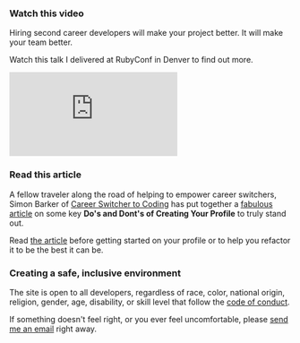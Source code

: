 ### Watch this video

Hiring second career developers will make your project better. It will make your team better.

Watch this talk I delivered at RubyConf in Denver to find out more.

<div class="aspect-w-16 aspect-h-9">
  <iframe src="https://www.youtube.com/embed/_YhBMu43Lm4" frameborder="0" allow="accelerometer; autoplay; clipboard-write; encrypted-media; gyroscope; picture-in-picture" allowfullscreen></iframe>
</div>

### Read this article

A fellow traveler along the road of helping to empower career switchers, Simon Barker of [Career Switcher to Coding](https://careerswitchtocoding.com/?utm_source=tips_article&utm_medium=referral&utm_campaign=hirethepivot) has put together a [fabulous article](/tips) on some key **Do's and Dont's of Creating Your Profile** to truly stand out.

Read [the article](/tips) before getting started on your profile or to help you refactor it to be the best it can be.

### Creating a safe, inclusive environment

The site is open to all developers, regardless of race, color, national origin, religion, gender, age, disability, or skill level that follow the [code of conduct](/conduct).

If something doesn't feel right, or you ever feel uncomfortable, please [send me an email](mailto:ben@hirethepivot.com) right away.
